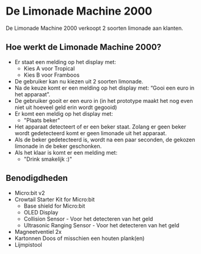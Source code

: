 # De Limonade Machine 2000

De Limonade Machine 2000 verkoopt 2 soorten limonade aan klanten.

## Hoe werkt de Limonade Machine 2000?

- Er staat een melding op het display met:
  - Kies A voor Tropical
  - Kies B voor Framboos
- De gebruiker kan nu kiezen uit 2 soorten limonade.
- Na de keuze komt er een melding op het display met: “Gooi een euro in het apparaat”.
- De gebruiker gooit er een euro in (in het prototype maakt het nog even niet uit hoeveel geld erin wordt gegooid)
- Er komt een meldig op het display met:
  - "Plaats beker"
- Het apparaat detecteert of er een beker staat. Zolang er geen beker wordt gedetecteerd komt er geen limonade uit het apparaat.
- Als de beker gedetecteerd is, wordt na een paar seconden, de gekozen limonade in de beker geschonken.
- Als het klaar is komt er een melding met:
  - "Drink smakelijk :)"


## Benodigdheden

- Micro:bit v2
- Crowtail Starter Kit for Micro:bit
  - Base shield for Micro:bit
  - OLED Display
  - Collision Sensor - Voor het detecteren van het geld
  - Ultrasonic Ranging Sensor - Voor het detecteren van het geld
- Magneetventiel 2x
- Kartonnen Doos of misschien een houten plank(en)
- Lijmpistool